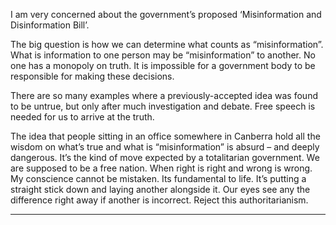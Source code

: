 I am very concerned about the government’s proposed ‘Misinformation and Disinformation Bill’.

The big question is how we can determine what counts as “misinformation”. What is information to one person may be
“misinformation” to another. No one has a monopoly on truth. It is impossible for a government body to be responsible for
making these decisions.

There are so many examples where a previously-accepted idea was found to be untrue, but only after much investigation and
debate. Free speech is needed for us to arrive at the truth.

The idea that people sitting in an office somewhere in Canberra hold all the wisdom on what’s true and what is “misinformation”
is absurd – and deeply dangerous. It’s the kind of move expected by a totalitarian government. We are supposed to be a free
nation.
When right is right and wrong is wrong. My conscience cannot be mistaken. Its fundamental to life. It’s putting a straight stick
down and laying another alongside it. Our eyes see any the difference right away if another is incorrect.
Reject this authoritarianism.


-----

